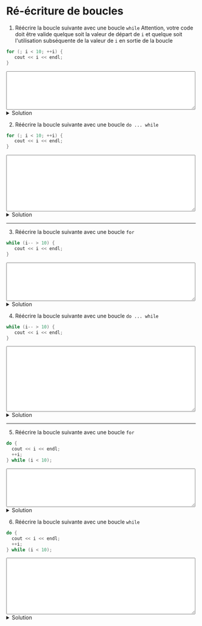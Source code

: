 # Ré-écriture de boucles

1. Réécrire la boucle suivante avec une boucle `while`
   Attention, votre code doit être valide quelque soit la valeur de départ de `i` et quelque soit l'utilisation subséquente de la valeur de `i` en sortie de la boucle

~~~cpp 
for (; i < 10; ++i) {
   cout << i << endl;
}
~~~

<textarea cols="40" rows="4" style="font-size: 15pt"></textarea>

<details>
<summary>Solution</summary>

~~~cpp
while (i < 10) {
   cout << i << endl;
   ++i;
}
~~~
</details>

2. Réécrire la boucle suivante avec une boucle `do ... while`

~~~cpp 
for (; i < 10; ++i) {
   cout << i << endl;
}
~~~

<textarea cols="40" rows="6" style="font-size: 15pt"></textarea>

<details>
<summary>Solution</summary>

~~~cpp
if (i < 10) {
   do {
      cout << i << endl;
      ++i; 
   } while (i < 10);
}
~~~
</details>

---

3. Réécrire la boucle suivante avec une boucle `for`

~~~cpp 
while (i-- > 10) {
   cout << i << endl;
}
~~~

<textarea cols="40" rows="4" style="font-size: 15pt"></textarea>

<details>
<summary>Solution</summary>

~~~cpp
for (; i-- > 10;) {
    cout << i << endl;
}
~~~
</details>

4. Réécrire la boucle suivante avec une boucle `do ... while`

~~~cpp 
while (i-- > 10) {
   cout << i << endl;
}
~~~

<textarea cols="40" rows="7" style="font-size: 15pt"></textarea>

<details>
<summary>Solution</summary>

~~~cpp
if (i > 10) {
   do {
      --i;
      cout << i << endl;
   } while (i > 10);
}
--i;   // nécessaire pour que i aie la même valeur en fin de boucle
~~~
</details>

---

5. Réécrire la boucle suivante avec une boucle `for`

~~~cpp 
do {
  cout << i << endl;
  ++i; 
} while (i < 10);   
~~~

<textarea cols="40" rows="4" style="font-size: 15pt"></textarea>

<details>
<summary>Solution</summary>

~~~cpp
cout << i << endl; 
for (++i; i < 10; ++i) {
    cout << i << endl;
}
~~~
</details>

6. Réécrire la boucle suivante avec une boucle `while`

~~~cpp 
do {
  cout << i << endl;
  ++i; 
} while (i < 10);   
~~~

<textarea cols="40" rows="6" style="font-size: 15pt"></textarea>

<details>
<summary>Solution</summary>

~~~cpp
cout << i << endl; 
++i;
while (i < 10) {
    cout << i << endl;
    ++i; 
}
~~~
</details>
